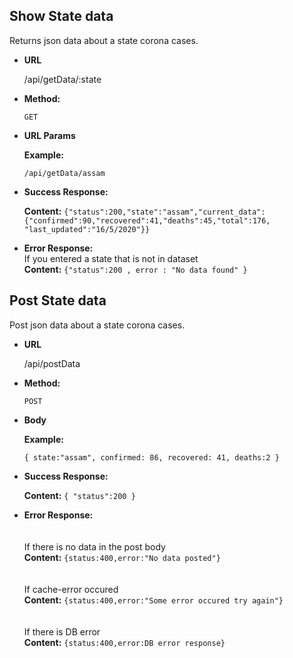 **Show State data**
----
  Returns json data about a state corona cases.

* **URL**

  /api/getData/:state

* **Method:**

  `GET`
  
*  **URL Params**

   **Example:**
 
   `/api/getData/assam`


* **Success Response:** <br />

    **Content:** `{"status":200,"state":"assam","current_data":{"confirmed":90,"recovered":41,"deaths":45,"total":176, "last_updated":"16/5/2020"}}`
 
* **Error Response:**<br />
  If you entered a state that is not in dataset<br />
    **Content:** `{"status":200 , error : "No data found" }`


**Post State data**
----
  Post json data about a state corona cases.

* **URL**

  /api/postData

* **Method:**

  `POST`
  
*  **Body**

   **Example:**
 
   `{ state:"assam", confirmed: 86, recovered: 41, deaths:2 }`


* **Success Response:** <br />

    **Content:** `{ "status":200 }`
 
* **Error Response:**<br /><br /><br />
  If there is no data in the post body<br />
    **Content:** `{status:400,error:"No data posted"}` <br /><br /><br />
  If cache-error occured  <br />
    **Content:** `{status:400,error:"Some error occured try again"}` <br /><br /><br />
  If there is DB error<br />
    **Content:** `{status:400,error:DB error response}`



